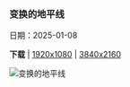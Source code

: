 ### 变换的地平线

日期：2025-01-08

**下载**  |  [1920x1080](https://cn.bing.com/th?id=OHR.NamibiaDunes_ZH-CN5102483490_1920x1080.jpg)  |  [3840x2160](https://cn.bing.com/th?id=OHR.NamibiaDunes_ZH-CN5102483490_UHD.jpg)

![变换的地平线](https://cn.bing.com/th?id=OHR.NamibiaDunes_ZH-CN5102483490_1920x1080.jpg "苏丝斯黎沙丘，纳米布沙漠，纳米比亚 (© Airpano/Amazing Aerial Agency)")

